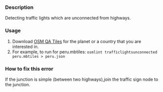 ### Description

Detecting traffic lights which are unconnected from highways.

### Usage

1. Download [OSM QA Tiles](https://osmlab.github.io/osm-qa-tiles/) for the planet or a country that you are interested in. 
2. For example, to run for peru.mbtiles: `osmlint trafficlightsunconnected peru.mbtiles > peru.json`

### How to fix this error

If the junction is simple (between two highways),join the traffic sign node to the junction.

